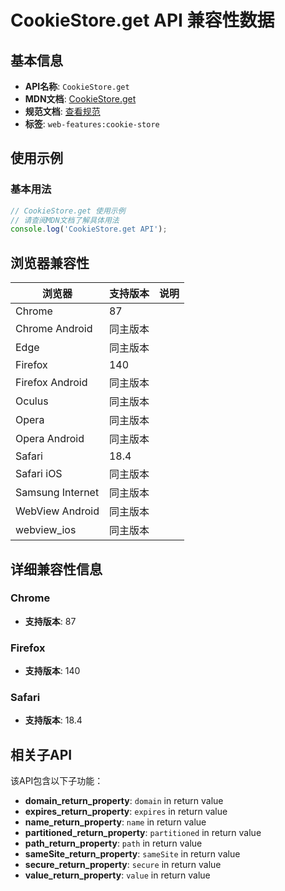 # CookieStore.get API 兼容性数据

## 基本信息

- **API名称**: `CookieStore.get`
- **MDN文档**: [CookieStore.get](https://developer.mozilla.org/docs/Web/API/CookieStore/get)
- **规范文档**: [查看规范](https://cookiestore.spec.whatwg.org/#dom-cookiestore-get)
- **标签**: `web-features:cookie-store`

## 使用示例

### 基本用法

```javascript
// CookieStore.get 使用示例
// 请查阅MDN文档了解具体用法
console.log('CookieStore.get API');
```

## 浏览器兼容性

| 浏览器 | 支持版本 | 说明 |
|--------|----------|------|
| Chrome | 87 |  |
| Chrome Android | 同主版本 |  |
| Edge | 同主版本 |  |
| Firefox | 140 |  |
| Firefox Android | 同主版本 |  |
| Oculus | 同主版本 |  |
| Opera | 同主版本 |  |
| Opera Android | 同主版本 |  |
| Safari | 18.4 |  |
| Safari iOS | 同主版本 |  |
| Samsung Internet | 同主版本 |  |
| WebView Android | 同主版本 |  |
| webview_ios | 同主版本 |  |

## 详细兼容性信息

### Chrome

- **支持版本**: 87

### Firefox

- **支持版本**: 140

### Safari

- **支持版本**: 18.4

## 相关子API

该API包含以下子功能：

- **domain_return_property**: `domain` in return value
- **expires_return_property**: `expires` in return value
- **name_return_property**: `name` in return value
- **partitioned_return_property**: `partitioned` in return value
- **path_return_property**: `path` in return value
- **sameSite_return_property**: `sameSite` in return value
- **secure_return_property**: `secure` in return value
- **value_return_property**: `value` in return value

